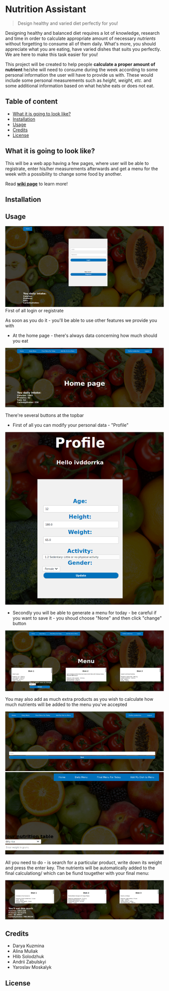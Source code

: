 # Nutrition Assistant
> Design healthy and varied diet perfectly for you! 

Designing healthy and balanced diet requires a lot of knowledge, research and time in order to  calculate appropriate amount of necessary *nutrients* without forgetting to consume all of them daily. What's more, you should appreciate what you are eating, have varied dishes that suits you perfectly. We are here to make this task easier for you!

This project will be created to help people **calculate a proper amount of nutrient** he/she will need to consume during the week according to some personal information the user will have to provide us with. These would include some personal measurements such as *height, weight, etc.* and some additional information based on what he/she eats or does not eat.


## Table of content
* [What it is going to look like?](#what-it-is-going-to-look-like%3F)
* [Installation](#installation)
* [Usage](#usage)
* [Credits](#credits)
* [License](#license)

## What it is going to look like?
This will be a web app having a few pages, where user will be able to registrate, enter his/her measurements afterwards and get a menu for the week with a possibility to change some food by another. 

Read **[wiki page](https://github.com/ivddorrka/OP_nutriotionproject/wiki/Idea-of-project)** to learn more!

## Installation

## Usage
 

![Screenshot](loginpage.png)
First of all login or registrate

As soon as you do it - you'll be able to use other features we provide you with 
* At the home page - there's always data concerning how much should you eat

![Screenshot](homepage.png)

There're several buttons at the topbar 
* First of all you can modify your personal data - "Profile" 

![Screenshot](profile.png)

* Secondly you will be able to generate a menu for today - be careful if you want to save it - you shoud choose "None" and then click "change" button 

![Screenshot](menupage.png)

You may also add as much extra products as you wish to calculate how much nutrients will be added to the menu you've accepted 

![Screenshot](choicepage.png)
![Screenshot](weightpage.png)

All you need to do - is search for a particular product, write down its weight and press the enter key. The nutrients will be automatically added to the final calculationg/ which can be fiund tougether with your final menu:

![Screenshot](finalpage.png)

## Credits
* Darya Kuzmina
* Alina Muliak
* Hlib Solodzhuk
* Andrii Zabulskyi
* Yaroslav Moskalyk

## License

